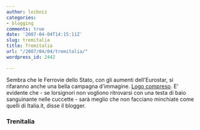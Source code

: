 ```yaml
---
author: leibniz
categories:
- blogging
comments: true
date: '2007-04-04T14:15:11Z'
slug: tremitalia
title: Tremitalia
url: "/2007/04/04/tremitalia/"
wordpress_id: 2442

---
```

Sembra che le Ferrovie dello Stato, con gli aumenti dell'Eurostar, si rifaranno anche una bella campagna d'immagine. [Logo compreso](http://www.ferroviedellostato.it/ferrovie/v/index.jsp?vgnextoid=b3c45cf13da61110VgnVCM1000005ba3e90aRCRD). E' evidente che - se lorsignori non vogliono ritrovarsi con una testa di baio sanguinante nelle cuccette - sarà meglio che non facciano minchiate come quelli di Italia.it, disse il blogger.


### Trenitalia
